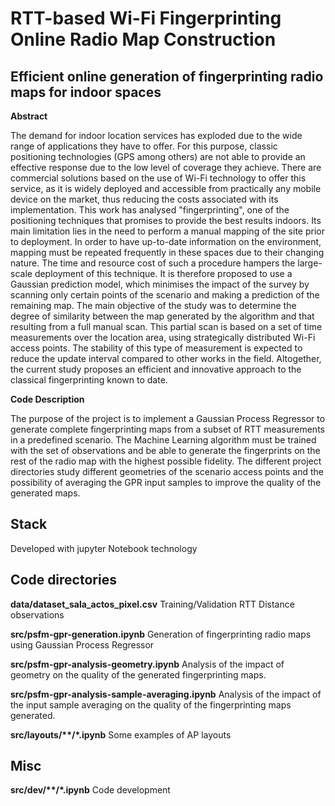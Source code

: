 # RTT-based Wi-Fi Fingerprinting Online Radio Map Construction

## Efficient online generation of fingerprinting radio maps for indoor spaces

**Abstract**

The demand for indoor location services has exploded due to the wide range of applications they have to offer. For this purpose, classic positioning technologies (GPS among others) are not able to provide an effective response due to the low level of coverage they achieve. There are commercial solutions based on the use of Wi-Fi technology to offer this service, as it is widely deployed and accessible from practically any mobile device on the market, thus reducing the costs associated with its implementation. This work has analysed "fingerprinting", one of the positioning techniques that promises to provide the best results indoors. Its main limitation lies in the need to perform a manual mapping of the site prior to deployment. In order to have up-to-date information on the environment, mapping must be repeated frequently in these spaces due to their changing nature. The time and resource cost of such a procedure hampers the large-scale deployment of this technique. It is therefore proposed to use a Gaussian prediction model, which minimises the impact of the survey by scanning only certain points of the scenario and making a prediction of the remaining map. The main objective of the study was to determine the degree of similarity between the map generated by the algorithm and that resulting from a full manual scan. This partial scan is based on a set of time measurements over the location area, using strategically distributed Wi-Fi access points. The stability of this type of measurement is expected to reduce the update interval compared to other works in the field. Altogether, the current study proposes an efficient and innovative approach to the classical fingerprinting known to date.

**Code Description**

The purpose of the project is to implement a Gaussian Process Regressor to generate complete fingerprinting maps from a subset of RTT measurements in a predefined scenario. The Machine Learning algorithm must be trained with the set of observations and be able to generate the fingerprints on the rest of the radio map with the highest possible fidelity. The different project directories study different geometries of the scenario access points and the possibility of averaging the GPR input samples to improve the quality of the generated maps.

## Stack

Developed with jupyter Notebook technology

## Code directories

**data/dataset_sala_actos_pixel.csv** Training/Validation RTT Distance observations

**src/psfm-gpr-generation.ipynb** Generation of fingerprinting radio maps using Gaussian Process Regressor

**src/psfm-gpr-analysis-geometry.ipynb** Analysis of the impact of geometry on the quality of the generated fingerprinting maps.

**src/psfm-gpr-analysis-sample-averaging.ipynb** Analysis of the impact of the input sample averaging on the quality of the fingerprinting maps generated.

**src/layouts/\*\*/*.ipynb** Some examples of AP layouts

## Misc

**src/dev/\*\*/*.ipynb** Code development




